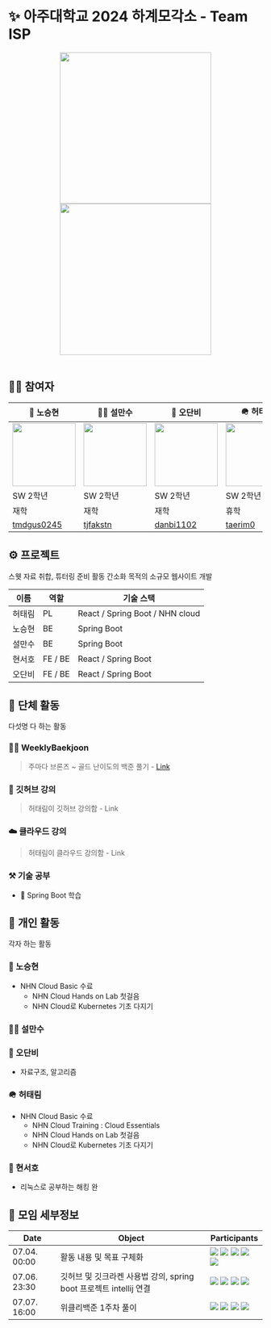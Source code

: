 # ✨ 아주대학교 2024 하계모각소 - Team ISP

<div align="center">
  <img src="https://github.com/AjouDev23/SummerMogakso24/assets/127942413/f55cb48a-b90d-432d-8ee8-5cf84e7558a7" width="300" height="300">
  <br>
  <a href="https://velog.io/@taerim0/2024-%ED%95%98%EA%B3%84%EB%AA%A8%EA%B0%81%EC%86%8C-ISP"><img src="https://velog-readme-stats.vercel.app/api?name=taerim0&slug=2024-하계모각소-ISP" width="300"></a>
</div>

<br>

## 🧑‍💻 참여자

|🥸 노승현|🧞‍♂️ 설만수|🎸 오단비|🪖 허태림|🥋 현서호|
|-|-|-|-|-|
|<img src="https://avatars.githubusercontent.com/u/128346463?v=4" width="125">|<img src="https://avatars.githubusercontent.com/u/166008010?v=4" width="125">|<img src="https://avatars.githubusercontent.com/u/63053280?v=4" width="125">|<img src="https://avatars.githubusercontent.com/u/127942413?v=4" width="125">|<img src="https://avatars.githubusercontent.com/u/138036591?v=4" width="125">|
|SW 2학년|SW 2학년|SW 2학년|SW 2학년|SW 2학년|
|재학|재학|재학|휴학|재학|
|[tmdgus0245](https://github.com/tmdgus0245)|[tjfakstn](https://github.com/tjfakstn)|[danbi1102](https://github.com/danbi1102)|[taerim0](https://github.com/taerim0)|[HYUN-SEO-HO](https://github.com/HYUN-SEO-HO)|

## ⚙️ 프로젝트

스웻 자료 취합, 튜터링 준비 활동 간소화 목적의 소규모 웹사이트 개발

|이름|역할|기술 스택|
|-|-|-|
|허태림|PL|React / Spring Boot / NHN cloud|
|노승현|BE|Spring Boot|
|설만수|BE|Spring Boot|
|현서호|FE / BE|React / Spring Boot|
|오단비|FE / BE|React / Spring Boot|

## 👥 단체 활동

다섯명 다 하는 활동

### 🧑‍💻 WeeklyBaekjoon
> 주마다 브론즈 ~ 골드 난이도의 백준 풀기 - [Link](https://github.com/AjouDev23/SummerMogakso24/tree/main/WeeklyBaekjoon)

### 🐾 깃허브 강의
> 허태림이 깃허브 강의함 - Link

### ☁️ 클라우드 강의
> 허태림이 클라우드 강의함 - Link

### ⚒️ 기술 공부
- 🌿 Spring Boot 학습

## 👤 개인 활동

각자 하는 활동

### 🥸 노승현
- NHN Cloud Basic 수료
  - NHN Cloud Hands on Lab 첫걸음
  - NHN Cloud로 Kubernetes 기초 다지기
### 🧞‍♂️ 설만수
### 🎸 오단비
- 자료구조, 알고리즘
### 🪖 허태림
- NHN Cloud Basic 수료
  - NHN Cloud Training : Cloud Essentials
  - NHN Cloud Hands on Lab 첫걸음
  - NHN Cloud로 Kubernetes 기초 다지기
### 🥋 현서호
- 리눅스로 공부하는 해킹 완

## 📃 모임 세부정보

|Date|Object|Participants|
|-|-|-|
|07.04. 00:00|활동 내용 및 목표 구체화|<img src="https://img.shields.io/badge/taerim0-darkgreen"> <img src="https://img.shields.io/badge/tjfakstn-darkred"> <img src="https://img.shields.io/badge/danbi1102-F6F89B"> <img src="https://img.shields.io/badge/tmdgus0245-blue"> <img src="https://img.shields.io/badge/HYUN--SEO--HO-3BFF04">|
|07.06. 23:30|깃허브 및 깃크라켄 사용법 강의, spring boot 프로젝트 intellij 연결|<img src="https://img.shields.io/badge/taerim0-darkgreen"> <img src="https://img.shields.io/badge/danbi1102-F6F89B"> <img src="https://img.shields.io/badge/tmdgus0245-blue"> <img src="https://img.shields.io/badge/HYUN--SEO--HO-3BFF04">|
|07.07. 16:00|위클리백준 1주차 풀이|<img src="https://img.shields.io/badge/taerim0-darkgreen"> <img src="https://img.shields.io/badge/danbi1102-F6F89B"> <img src="https://img.shields.io/badge/tmdgus0245-blue"> <img src="https://img.shields.io/badge/HYUN--SEO--HO-3BFF04">|
